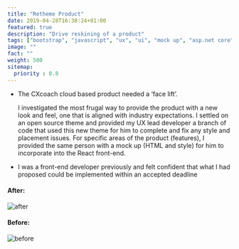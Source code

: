 ```yaml
---
title: "Retheme Product"
date: 2019-04-28T16:38:24+01:00
featured: true
description: "Drive reskining of a product"
tags: ["bootstrap", "javascript", "ux", "ui", "mock up", "asp.net core", "c#"]
image: ""
fact: ""
weight: 500
sitemap:
  priority : 0.8
---
```


- The CXcoach cloud based product needed a ‘face lift’.  

    I investigated the most frugal way to provide the product with a new look and feel, one that is aligned with industry expectations.  I settled on an open source theme and provided my UX lead developer a branch of code that used this new theme for him to complete and fix any style and placement issues.  For specific areas of the product (features), I provided the same person with a mock up (HTML and style) for him to incorporate into the React front-end. 

- I was a front-end developer previously and felt confident that what I had proposed could be implemented within an accepted deadline    
  
#### After:

![after](/img/post-retheme.png)

#### Before: 

![before](/img/pre-retheme.png)



